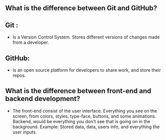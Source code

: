 ## What is the difference between Git and GitHub?

## Git :

-   Is a Version Control System. Stores different versions of changes made from a developer.

## GitHub:

-   Is an open source platform for developers to share work, and store their repos.

## What is the difference between front-end and backend development?

-   The front-end consist of the user interface. Everything you see on the screen, from colors, styles, type-face, buttons, and some animations. Backend, would be everything you don't see that is going on in the background. Example: Stored data, data, users info, and everything the user inputs.
